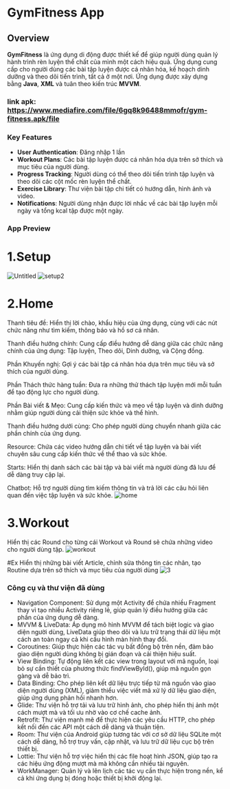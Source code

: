 # GymFitness App
## Overview
**GymFitness** là ứng dụng di động được thiết kế để giúp người dùng quản lý hành trình rèn luyện thể chất của mình một cách hiệu quả. 
Ứng dụng cung cấp cho người dùng các bài tập luyện được cá nhân hóa, kế hoạch dinh dưỡng và theo dõi tiến trình, tất cả ở một nơi. 
Ứng dụng được xây dựng bằng **Java**, **XML** và tuân theo kiến ​​trúc **MVVM**.
###  link apk: https://www.mediafire.com/file/6gq8k96488mmofr/gym-fitness.apk/file
### Key Features
- **User Authentication**: Đăng nhập 1 lần
- **Workout Plans**: Các bài tập luyện được cá nhân hóa dựa trên sở thích và mục tiêu của người dùng.
- **Progress Tracking**: Người dùng có thể theo dõi tiến trình tập luyện và theo dõi các cột mốc rèn luyện thể chất.
- **Exercise Library**: Thư viện bài tập chi tiết có hướng dẫn, hình ảnh và video.
- **Notifications**: Người dùng nhận được lời nhắc về các bài tập luyện mỗi ngày và tổng kcal tập được một ngày.
### App Preview
# 1.Setup
![Untitled](https://github.com/user-attachments/assets/0e34231f-ac7d-4364-9009-b91ea7a9dfc5)
![setup2](https://github.com/user-attachments/assets/58efe24d-9807-453f-8c35-8023d1c728a9)
# 2.Home
Thanh tiêu đề: Hiển thị lời chào, khẩu hiệu của ứng dụng, cùng với các nút chức năng như tìm kiếm, thông báo và hồ sơ cá nhân.

Thanh điều hướng chính: Cung cấp điều hướng dễ dàng giữa các chức năng chính của ứng dụng: Tập luyện, Theo dõi, Dinh dưỡng, và Cộng đồng.

Phần Khuyến nghị: Gợi ý các bài tập cá nhân hóa dựa trên mục tiêu và sở thích của người dùng.

Phần Thách thức hàng tuần: Đưa ra những thử thách tập luyện mới mỗi tuần để tạo động lực cho người dùng.

Phần Bài viết & Mẹo: Cung cấp kiến thức và mẹo về tập luyện và dinh dưỡng nhằm giúp người dùng cải thiện sức khỏe và thể hình.

Thanh điều hướng dưới cùng: Cho phép người dùng chuyển nhanh giữa các phần chính của ứng dụng.

Resource: Chứa các video hướng dẫn chi tiết về tập luyện và bài viết chuyên sâu cung cấp kiến thức về thể thao và sức khỏe.

Starts: Hiển thị danh sách các bài tập và bài viết mà người dùng đã lưu để dễ dàng truy cập lại.

Chatbot: Hỗ trợ người dùng tìm kiếm thông tin và trả lời các câu hỏi liên quan đến việc tập luyện và sức khỏe.
![home](https://github.com/user-attachments/assets/46b30e1f-6e31-4eda-ba58-6f8beadd7b2b)
# 3.Workout 
Hiển thị các Round cho từng cái Workout và Round sẽ chứa những video cho người dùng tập.
![workout](https://github.com/user-attachments/assets/d7f644ba-15c2-48d4-9d5c-ff1affe62639)

#Ex 
Hiển thị những bài viết Article, chỉnh sửa thông tin các nhân, tạo Routine dựa trên sở thích và mục tiêu của người dùng
![3](https://github.com/user-attachments/assets/caaac6e3-619d-4b6d-8bb6-ce80b09c07ef)

### Công cụ và thư viện đã dùng
- Navigation Component: Sử dụng một Activity để chứa nhiều Fragment thay vì tạo nhiều Activity riêng lẻ, giúp quản lý điều hướng giữa các phần của ứng dụng dễ dàng.
- MVVM & LiveData: Áp dụng mô hình MVVM để tách biệt logic và giao diện người dùng, LiveData giúp theo dõi và lưu trữ trạng thái dữ liệu một cách an toàn ngay cả khi cấu hình màn hình thay đổi.
- Coroutines: Giúp thực hiện các tác vụ bất đồng bộ trên nền, đảm bảo giao diện người dùng không bị gián đoạn và cải thiện hiệu suất.
- View Binding: Tự động liên kết các view trong layout với mã nguồn, loại bỏ sự cần thiết của phương thức findViewById(), giúp mã nguồn gọn gàng và dễ bảo trì.
- Data Binding: Cho phép liên kết dữ liệu trực tiếp từ mã nguồn vào giao diện người dùng (XML), giảm thiểu việc viết mã xử lý dữ liệu giao diện, giúp ứng dụng phản hồi nhanh hơn.
- Glide: Thư viện hỗ trợ tải và lưu trữ hình ảnh, cho phép hiển thị ảnh một cách mượt mà và tối ưu nhờ vào cơ chế cache ảnh.
- Retrofit: Thư viện mạnh mẽ để thực hiện các yêu cầu HTTP, cho phép kết nối đến các API một cách dễ dàng và thuận tiện.
- Room: Thư viện của Android giúp tương tác với cơ sở dữ liệu SQLite một cách dễ dàng, hỗ trợ truy vấn, cập nhật, và lưu trữ dữ liệu cục bộ trên thiết bị.
- Lottie: Thư viện hỗ trợ việc hiển thị các file hoạt hình JSON, giúp tạo ra các hiệu ứng động mượt mà mà không cần nhiều tài nguyên.
- WorkManager: Quản lý và lên lịch các tác vụ cần thực hiện trong nền, kể cả khi ứng dụng bị đóng hoặc thiết bị khởi động lại.






